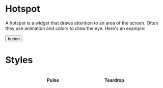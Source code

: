 # Hotspot

A hotspot is a widget that draws attention to an area of the screen. Often they use animation and colors to draw the eye. Here's an example:

<div class="example">
  <button id="hotspot-button">button</button>
</div>

# Styles

<div class="styles">
  <Card>
    <h4>Pulse</h4>
    <div id="pulse" class="style-demo"></div>
  </Card>
  <Card>
    <h4>Teardrop</h4>
    <div id="teardrop" class="style-demo"></div>
  </Card>
</div>

<script>
  const popperArgs = {
    placement: 'left',
    modifiers: {
      offset: {
        enabled: true,
        offset: '0,-50%r',
      },
    },
  };

  export default {
    props: ['slot-key'],
    data: () => ({
      destroyables: [],
    }),
    mounted() {
      this.destroyables.push(new Onboardist.UI.Hotspot({
        attach: document.querySelector('#hotspot-button'),
        placement: 'top-end',
      }));

      this.destroyables.push(new Onboardist.UI.Hotspot({
        attach: '#pulse',
        style: 'pulse',
        ...popperArgs,
      }));

      this.destroyables.push(new Onboardist.UI.Hotspot({
        attach: '#teardrop',
        style: 'teardrop',
        ...popperArgs,
      }));
    },
    destroyed() {
      this.destroyables.forEach(x => x.destroy());
    },
  }
</script>
<style lang="less">
.styles {
  display: flex;
  flex-direction: row;
  justify-content: space-evenly;

  .md-card, .md-card .card-content {
    text-align: center;
  }
}

.style-demo {
  width: 50px;
  height: 50px;
  display: inline-block;
}
</style>